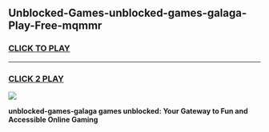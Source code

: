 
## Unblocked-Games-unblocked-games-galaga-Play-Free-mqmmr
<h3>
<a href="https://premium76.site?title=unblocked-games-galaga&ref=09A">CLICK TO PLAY</a></h3>
<hr>

<h3>
<a href="https://premium76.site?title=unblocked-games-galaga&ref=09A">CLICK 2 PLAY</a>
  
</h3>

<a href="https://premium76.site?title=unblocked-games-galaga&ref=09A"><img src="https://clearcache.store/games.png"></a>


**unblocked-games-galaga games unblocked: Your Gateway to Fun and Accessible Online Gaming**
